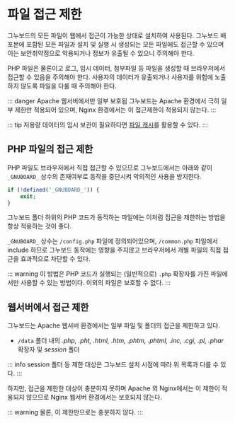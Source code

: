 # 파일 접근 제한

그누보드의 모든 파일이 웹에서 접근이 가능한 상태로 설치하여 사용된다.
그누보드 배포본에 포함된 모든 파일과 설치 및 실행 시 생성되는 모든 파일에도 접근할 수 있으며 이는 보안취약점으로 악용되거나 정보가 유출될 수 있으니 주의해야 한다.

PHP 파일은 물론이고 로그, 임시 데이터, 첨부파일 등 파일을 생성할 때 브라우저에서 접근할 수 있음을 주의해야 한다. 사용자의 데이터가 유출되거나 사용자를 위험에 노출하지 않도록 파일을 다룰 때 주의해야 한다.

::: danger Apache 웹서버에서만 일부 보호됨
그누보드는 Apache 환경에서 극히 일부 제한만 적용되어 있으며, Nginx 환경에서는 이 접근제한이 적용되지 않는다.
:::

::: tip
저용량 데이터의 임시 보관이 필요하다면 [파일 캐시](/developers/cache.html#파일-캐시)를 활용할 수 있다.
:::

## PHP 파일의 접근 제한

PHP 파일도 브라우저에서 직접 접근할 수 있으므로 그누보드에서는 아래와 같이 `_GNUBOARD_` 상수의 존재여부로 동작을 중단시켜 악의적인 사용을 방지한다.

```php
if (!defined('_GNUBOARD_')) {
    exit;
}
```

그누보드 폴더 하위의 PHP 코드가 동작하는 파일에는 이처럼 접근을 제한하는 방법을 항상 적용하는 것이 좋다.

`_GNUBOARD_` 상수는 `/config.php` 파일에 정의되어있으며, `/common.php` 파일에서 include 하므로 그누보드 동작에는 영향을 주지않고 브라우저에서 개별 파일의 직접 접근을 효과적으로 차단할 수 있다.

::: warning
이 방법은 PHP 코드가 실행되는 (일반적으로) `.php` 확장자를 가진 파일에서만 사용할 수 있는 방법이다. 이외의 파일은 보호할 수 없다.
:::

## 웹서버에서 접근 제한

그누보드는 Apache 웹서버 환경에서는 일부 파일 및 폴더의 접근을 제한하고 있다.

- `/data` 폴더 내의 _.php, .pht, .html, .htm, .phtm, .phtml, .inc, .cgi, .pl, .phar_ 확장자 및 _session_ 폴더

::: info
session 폴더 등 제한 대상은 그누보드 설치 시점에 따라 위 목록과 다를 수 있다.
:::

하지만, 접근을 제한한 대상이 충분하지 못하며 Apache 외 Nginx에서는 이 제한이 적용되지 않으므로 Nginx 웹서버 환경에서는 보호되지 않는다.

::: warning
물론, 이 제한만으로는 충분하지 않다.
:::